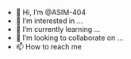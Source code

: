 - 👋 Hi, I’m @ASIM-404
- 👀 I’m interested in ...
- 🌱 I’m currently learning ...
- 💞️ I’m looking to collaborate on ...
- 📫 How to reach me 
